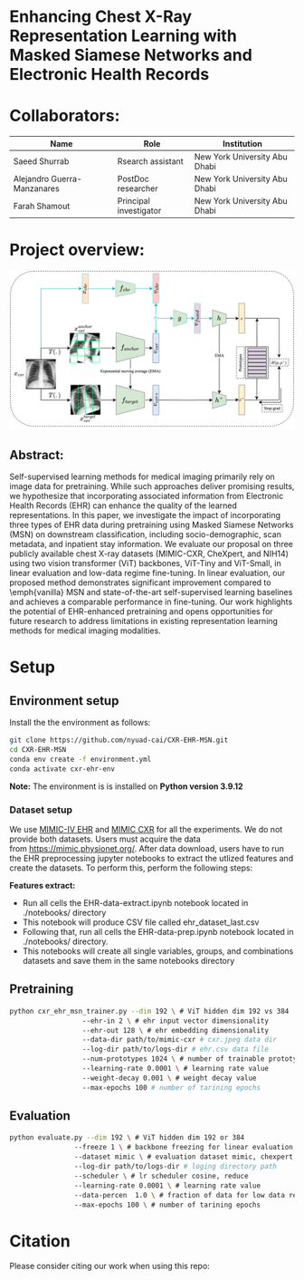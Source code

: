 # Enhancing Chest X-Ray Representation Learning with Masked Siamese Networks and Electronic Health Records

# Collaborators:

| Name | Role | Institution |
| --- | --- | --- |
| Saeed Shurrab | Rsearch assistant | New York University Abu Dhabi |
| Alejandro Guerra-Manzanares | PostDoc researcher | New York University Abu Dhabi |
| Farah Shamout | Principal investigator | New York University Abu Dhabi |

# Project overview:

![image info](./Assets/msn.png)

## Abstract:

Self-supervised learning methods for medical imaging primarily rely on image data for pretraining. While such approaches deliver promising results, we hypothesize that incorporating associated information from Electronic Health Records (EHR) can enhance the quality of the learned representations. In this paper, we investigate the impact of incorporating three types of EHR data during pretraining using Masked Siamese Networks (MSN) on downstream classification, including socio-demographic, scan metadata, and inpatient stay information. We evaluate our proposal on three publicly available chest X-ray datasets (MIMIC-CXR, CheXpert, and NIH14) using two vision transformer (ViT) backbones, ViT-Tiny and ViT-Small, in linear evaluation and low-data regime fine-tuning. In linear evaluation, our proposed method demonstrates significant improvement compared to \emph{vanilla} MSN and state-of-the-art self-supervised learning baselines and achieves a comparable performance in fine-tuning. Our work highlights the potential of EHR-enhanced pretraining and opens opportunities for future research to address limitations in existing representation learning methods for medical imaging modalities.

# Setup

## Environment setup

Install the the environment as follows: 

```bash
git clone https://github.com/nyuad-cai/CXR-EHR-MSN.git
cd CXR-EHR-MSN
conda env create -f environment.yml
conda activate cxr-ehr-env
```

**Note:** The environment is is installed on **Python version 3.9.12**

### Dataset setup

We use [MIMIC-IV EHR](https://physionet.org/content/mimiciv/1.0/) and [MIMIC CXR](https://physionet.org/content/mimic-cxr-jpg/2.0.0/) for all the experiments. We do not provide both datasets. Users must acquire the data from https://mimic.physionet.org/. After data download, users have to run the EHR preprocessing jupyter notebooks to extract the utlized features and create the datasets. To perform this, perform the following steps:

**Features extract:**

- Run all cells the EHR-data-extract.ipynb notebook located in ./notebooks/ directory
- This notebook will produce CSV file called  ehr_dataset_last.csv
- Following that, run all cells the EHR-data-prep.ipynb notebook located in ./notebooks/ directory.
- This notebooks will create all single variables, groups, and combinations datasets and save them in the same notebooks directory

## Pretraining

```bash
python cxr_ehr_msn_trainer.py --dim 192 \ # ViT hidden dim 192 vs 384
			      --ehr-in 2 \ # ehr input vector dimensionality
			      --ehr-out 128 \ # ehr embedding dimensionality
			      --data-dir path/to/mimic-cxr # cxr.jpeg data dir
			      --log-dir path/to/logs-dir # ehr.csv data file
			      --num-prototypes 1024 \ # number of trainable prototypes
			      --learning-rate 0.0001 \ # learning rate value
			      --weight-decay 0.001 \ # weight decay value
			      --max-epochs 100 # number of tarining epochs
```

## Evaluation

```bash
python evaluate.py --dim 192 \ # ViT hidden dim 192 or 384 
			    --freeze 1 \ # backbone freezing for linear evaluation 1 vs 0
	     		--dataset mimic \ # evaluation dataset mimic, chexpert, nih
			    --log-dir path/to/logs-dir # loging directory path
			    --scheduler \ # lr scheduler cosine, reduce
			    --learning-rate 0.0001 \ # learning rate value
			    --data-percen  1.0 \ # fraction of data for low data regimes 
             	--max-epochs 100 \ # number of tarining epochs
```

# Citation

Please consider citing our work when using this repo:
